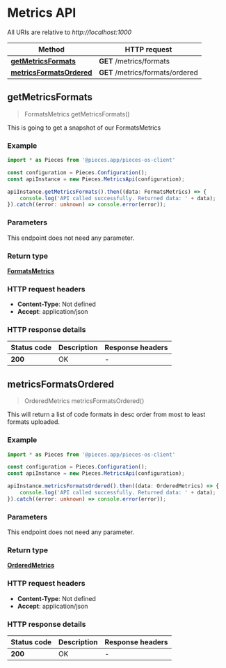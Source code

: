 # Metrics API

All URIs are relative to *http://localhost:1000*

Method | HTTP request
------------- | -------------
[**getMetricsFormats**](MetricsApi#getmetricsformats) | **GET** /metrics/formats
[**metricsFormatsOrdered**](MetricsApi#metricsformatsordered) | **GET** /metrics/formats/ordered


## **getMetricsFormats**
> FormatsMetrics getMetricsFormats()

This is going to get a snapshot of our FormatsMetrics

### Example

```typescript
import * as Pieces from '@pieces.app/pieces-os-client'

const configuration = Pieces.Configuration();
const apiInstance = new Pieces.MetricsApi(configuration);

apiInstance.getMetricsFormats().then((data: FormatsMetrics) => {
    console.log('API called successfully. Returned data: ' + data);
}).catch((error: unknown) => console.error(error));
```

### Parameters
This endpoint does not need any parameter.


### Return type

[**FormatsMetrics**](../models/FormatsMetrics)

### HTTP request headers

- **Content-Type**: Not defined
- **Accept**: application/json


### HTTP response details
| Status code | Description | Response headers
|-------------|-------------|------------------
**200** | OK |  -  |

## **metricsFormatsOrdered**
> OrderedMetrics metricsFormatsOrdered()

This will return a list of code formats in desc order from most to least formats uploaded.

### Example

```typescript
import * as Pieces from '@pieces.app/pieces-os-client'

const configuration = Pieces.Configuration();
const apiInstance = new Pieces.MetricsApi(configuration);

apiInstance.metricsFormatsOrdered().then((data: OrderedMetrics) => {
    console.log('API called successfully. Returned data: ' + data);
}).catch((error: unknown) => console.error(error));
```

### Parameters
This endpoint does not need any parameter.


### Return type

[**OrderedMetrics**](../models/OrderedMetrics)

### HTTP request headers

- **Content-Type**: Not defined
- **Accept**: application/json


### HTTP response details
| Status code | Description | Response headers
|-------------|-------------|------------------
**200** | OK |  -  |


